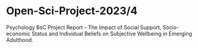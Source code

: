 # Open-Sci-Project-2023/4 
Psychology BsC Project Report - The Impact of Social Support, Socio-economic Status and Individual Beliefs on Subjective Wellbeing in Emerging Adulthood.
